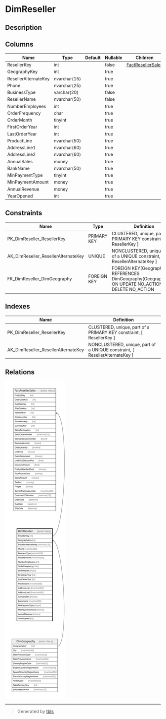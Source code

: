 # DimReseller

## Description

## Columns

| Name | Type | Default | Nullable | Children | Parents | Comment |
| ---- | ---- | ------- | -------- | -------- | ------- | ------- |
| ResellerKey | int |  | false | [FactResellerSales](FactResellerSales.md) |  |  |
| GeographyKey | int |  | true |  | [DimGeography](DimGeography.md) |  |
| ResellerAlternateKey | nvarchar(15) |  | true |  |  |  |
| Phone | nvarchar(25) |  | true |  |  |  |
| BusinessType | varchar(20) |  | false |  |  |  |
| ResellerName | nvarchar(50) |  | false |  |  |  |
| NumberEmployees | int |  | true |  |  |  |
| OrderFrequency | char |  | true |  |  |  |
| OrderMonth | tinyint |  | true |  |  |  |
| FirstOrderYear | int |  | true |  |  |  |
| LastOrderYear | int |  | true |  |  |  |
| ProductLine | nvarchar(50) |  | true |  |  |  |
| AddressLine1 | nvarchar(60) |  | true |  |  |  |
| AddressLine2 | nvarchar(60) |  | true |  |  |  |
| AnnualSales | money |  | true |  |  |  |
| BankName | nvarchar(50) |  | true |  |  |  |
| MinPaymentType | tinyint |  | true |  |  |  |
| MinPaymentAmount | money |  | true |  |  |  |
| AnnualRevenue | money |  | true |  |  |  |
| YearOpened | int |  | true |  |  |  |

## Constraints

| Name | Type | Definition |
| ---- | ---- | ---------- |
| PK_DimReseller_ResellerKey | PRIMARY KEY | CLUSTERED, unique, part of a PRIMARY KEY constraint, [ ResellerKey ] |
| AK_DimReseller_ResellerAlternateKey | UNIQUE | NONCLUSTERED, unique, part of a UNIQUE constraint, [ ResellerAlternateKey ] |
| FK_DimReseller_DimGeography | FOREIGN KEY | FOREIGN KEY(GeographyKey) REFERENCES DimGeography(GeographyKey) ON UPDATE NO_ACTION ON DELETE NO_ACTION |

## Indexes

| Name | Definition |
| ---- | ---------- |
| PK_DimReseller_ResellerKey | CLUSTERED, unique, part of a PRIMARY KEY constraint, [ ResellerKey ] |
| AK_DimReseller_ResellerAlternateKey | NONCLUSTERED, unique, part of a UNIQUE constraint, [ ResellerAlternateKey ] |

## Relations

![er](DimReseller.svg)

---

> Generated by [tbls](https://github.com/k1LoW/tbls)
